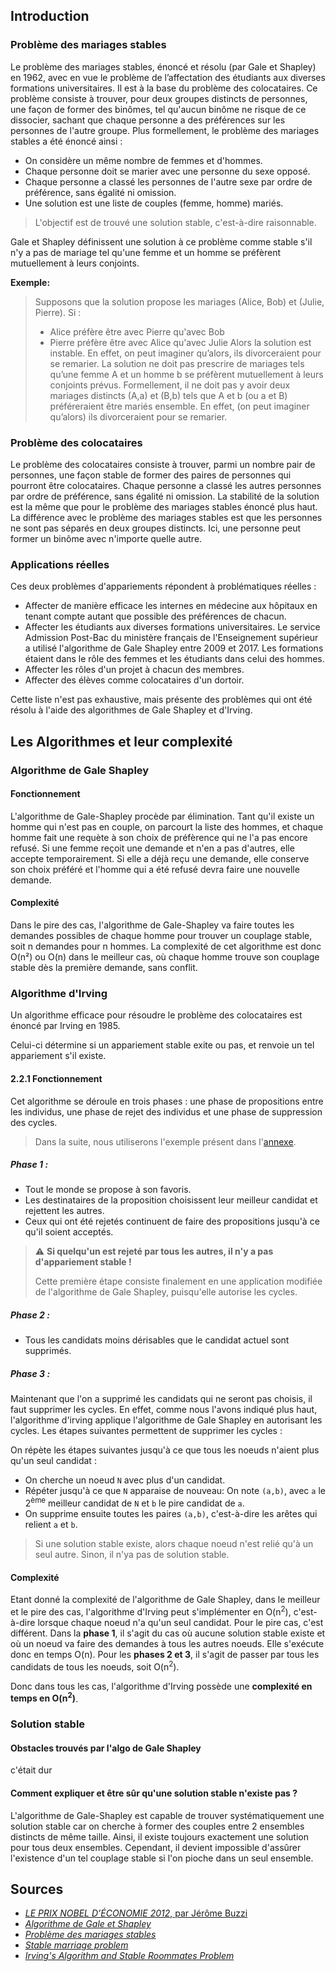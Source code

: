 ## Introduction

### Problème des mariages stables

Le problème des mariages stables, énoncé et résolu (par Gale et Shapley) en 1962, avec en vue le problème de l’affectation des étudiants aux diverses formations universitaires. Il est à la base du problème des colocataires.
Ce problème consiste à trouver, pour deux groupes distincts de personnes, une façon de former des binômes, tel qu'aucun binôme ne risque de ce dissocier, sachant que chaque personne a des préférences sur les personnes de l'autre groupe.
Plus formellement, le problème des mariages stables a été énoncé ainsi :

- On considère un même nombre de femmes et d'hommes.
- Chaque personne doit se marier avec une personne du sexe opposé.
- Chaque personne a classé les personnes de l'autre sexe par ordre de préférence, sans égalité ni omission.
- Une solution est une liste de couples (femme, homme) mariés.

> L'objectif est de trouvé une solution stable, c'est-à-dire raisonnable.

Gale et Shapley définissent une solution à ce problème comme stable s'il n'y a pas de mariage tel qu'une femme et un homme se préfèrent mutuellement à leurs conjoints.

**Exemple:**

> Supposons que la solution propose les mariages (Alice, Bob) et (Julie, Pierre). Si :
>
> - Alice préfère être avec Pierre qu'avec Bob
> - Pierre préfère être avec Alice qu'avec Julie
>   Alors la solution est instable. En effet, on peut imaginer qu’alors, ils divorceraient pour se remarier.
>   La solution ne doit pas prescrire de mariages tels qu’une femme A et un homme b se préfèrent mutuellement à leurs conjoints prévus. Formellement, il ne doit pas y avoir deux mariages distincts (A,a) et (B,b) tels que A et b (ou a et B) préféreraient être mariés ensemble. En effet, (on peut imaginer qu’alors) ils divorceraient pour se remarier.

### Problème des colocataires

Le problème des colocataires consiste à trouver, parmi un nombre pair de personnes, une façon stable de former des paires de personnes qui pourront être colocataires. Chaque personne a classé les autres personnes par ordre de préférence, sans égalité ni omission. La stabilité de la solution est la même que pour le problème des mariages stables énoncé plus haut.
La différence avec le problème des mariages stables est que les personnes ne sont pas séparés en deux groupes distincts. Ici, une personne peut former un binôme avec n'importe quelle autre.

### Applications réelles

Ces deux problèmes d'appariements répondent à problématiques réelles :

- Affecter de manière efficace les internes en médecine aux hôpitaux en tenant compte autant que possible des préférences de chacun.
- Affecter les étudiants aux diverses formations universitaires. Le service Admission Post-Bac du ministère français de l'Enseignement supérieur a utilisé l'algorithme de Gale Shapley entre 2009 et 2017. Les formations étaient dans le rôle des femmes et les étudiants dans celui des hommes.
- Affecter les rôles d'un projet à chacun des membres.
- Affecter des élèves comme colocataires d'un dortoir.

Cette liste n'est pas exhaustive, mais présente des problèmes qui ont été résolu à l'aide des algorithmes de Gale Shapley et d'Irving.

## Les Algorithmes et leur complexité

### Algorithme de Gale Shapley

#### Fonctionnement

L'algorithme de Gale-Shapley procède par élimination. Tant qu'il existe un homme qui n'est pas en couple, on parcourt la liste des hommes,
et chaque homme fait une requète à son choix de préfèrence qui ne l'a pas encore refusé. Si une femme reçoit une demande et n'en a pas d'autres, elle accepte temporairement.
Si elle a déjà reçu une demande, elle conserve son choix préféré et l'homme qui a été refusé devra faire une nouvelle demande.

#### Complexité

Dans le pire des cas, l'algorithme de Gale-Shapley va faire toutes les demandes possibles de chaque homme pour trouver un couplage stable, soit n demandes pour n hommes.
La complexité de cet algorithme est donc O(n²) ou O(n) dans le meilleur cas, où chaque homme trouve son couplage stable dès la première demande, sans conflit.

### Algorithme d'Irving

Un algorithme efficace pour résoudre le problème des colocataires est énoncé par Irving en 1985.

Celui-ci détermine si un appariement stable exite ou pas, et renvoie un tel appariement s'il existe.

#### 2.2.1 Fonctionnement

Cet algorithme se déroule en trois phases : une phase de propositions entre les individus, une phase de rejet des individus et une phase de suppression des cycles.

> Dans la suite, nous utiliserons l'exemple présent dans l'[annexe](https://docs.google.com/presentation/d/12gVfTqXWskSEo31JIrgMDtM8NyO91mQGmD2sAJUlm2U/edit#slide=id.g2a3e3583abe_0_53).

##### Phase 1 :

- Tout le monde se propose à son favoris.
- Les destinataires de la proposition choisissent leur meilleur candidat et rejettent les autres.
- Ceux qui ont été rejetés continuent de faire des propositions jusqu'à ce qu'il soient acceptés.

> :warning: **Si quelqu'un est rejeté par tous les autres, il n'y a pas d'appariement stable !**
>
> Cette première étape consiste finalement en une application modifiée de l'algorithme de Gale Shapley, puisqu'elle autorise les cycles.

##### Phase 2 :

- Tous les candidats moins dérisables que le candidat actuel sont supprimés.

##### Phase 3 :

Maintenant que l'on a supprimé les candidats qui ne seront pas choisis, il faut supprimer les cycles. En effet, comme nous l'avons indiqué plus haut, l'algorithme d'irving applique l'algorithme de Gale Shapley en autorisant les cycles. Les étapes suivantes permettent de supprimer les cycles :

On répète les étapes suivantes jusqu'à ce que tous les noeuds n'aient plus qu'un seul candidat :

- On cherche un noeud `N` avec plus d'un candidat.
- Répéter jusqu'à ce que `N` apparaise de nouveau:
  On note `(a,b)`, avec `a` le 2<sup>ème</sup> meilleur candidat de `N` et `b` le pire candidat de `a`.
- On supprime ensuite toutes les paires `(a,b)`, c'est-à-dire les arêtes qui relient `a` et `b`.

> Si une solution stable existe, alors chaque noeud n'est relié qu'à un seul autre. Sinon, il n'ya pas de solution stable.

#### Complexité

Etant donné la complexité de l'algorithme de Gale Shapley, dans le meilleur et le pire des cas, l'algorithme d'Irving peut s'implémenter en O(n<sup>2</sup>), c'est-à-dire lorsque chaque noeud n'a qu'un seul candidat. Pour le pire cas, c'est différent.
Dans la **phase 1**, il s'agit du cas où aucune solution stable existe et où un noeud va faire des demandes à tous les autres noeuds. Elle s'exécute donc en temps O(n).
Pour les **phases 2 et 3**, il s'agit de passer par tous les candidats de tous les noeuds, soit O(n<sup>2</sup>).

Donc dans tous les cas, l'algorithme d'Irving possède une **complexité en temps en O(n<sup>2</sup>)**.

### Solution stable

#### Obstacles trouvés par l'algo de Gale Shapley

c'était dur

#### Comment expliquer et être sûr qu'une solution stable n'existe pas ?

L'algorithme de Gale-Shapley est capable de trouver systématiquement une solution stable car on cherche à former des couples entre 2 ensembles distincts de même taille.
Ainsi, il existe toujours exactement une solution pour tous deux ensembles. Cependant, il devient impossible d'assûrer l'existence d'un tel couplage stable si l'on
pioche dans un seul ensemble.

## Sources

- [_LE PRIX NOBEL D’ÉCONOMIE 2012_, par Jérôme Buzzi](https://images.math.cnrs.fr/Le-prix-Nobel-d-economie-2012.html?lang=fr#menu)
- [_Algorithme de Gale et Shapley_](https://fr.wikipedia.org/wiki/Algorithme_de_Gale_et_Shapley)
- [_Problème des mariages stables_](https://fr.wikipedia.org/wiki/Probl%C3%A8me_des_mariages_stables)
- [_Stable marriage problem_](https://en.wikipedia.org/wiki/Stable_marriage_problem)
- [_Irving's Algorithm and Stable Roommates Problem_](https://www.youtube.com/watch?app=desktop&v=5QLxAp8mRKo)
